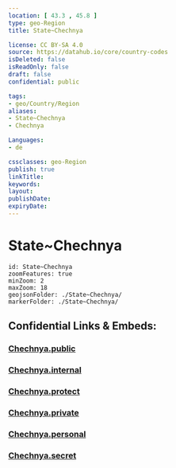 ```yaml
---
location: [ 43.3 , 45.8 ] 
type: geo-Region
title: State~Chechnya

license: CC BY-SA 4.0
source: https://datahub.io/core/country-codes
isDeleted: false
isReadOnly: false
draft: false
confidential: public

tags:
- geo/Country/Region
aliases:
- State~Chechnya
- Chechnya

Languages:
- de

cssclasses: geo-Region
publish: true
linkTitle: 
keywords: 
layout: 
publishDate: 
expiryDate: 
---
```


# State~Chechnya

```leaflet
id: State~Chechnya
zoomFeatures: true 
minZoom: 2 
maxZoom: 18
geojsonFolder: ./State~Chechnya/
markerFolder: ./State~Chechnya/
```


## Confidential Links & Embeds: 

### [Chechnya.public](/_public/\Earth\Continent\Europe\Europe~East\Russia\Russia~NorthCaucasusChechnya.public.md) 

### [Chechnya.internal](/_internal/\Earth\Continent\Europe\Europe~East\Russia\Russia~NorthCaucasusChechnya.internal.md) 

### [Chechnya.protect](/_protect/\Earth\Continent\Europe\Europe~East\Russia\Russia~NorthCaucasusChechnya.protect.md) 

### [Chechnya.private](/_private/\Earth\Continent\Europe\Europe~East\Russia\Russia~NorthCaucasusChechnya.private.md) 

### [Chechnya.personal](/_personal/\Earth\Continent\Europe\Europe~East\Russia\Russia~NorthCaucasusChechnya.personal.md) 

### [Chechnya.secret](/_secret/\Earth\Continent\Europe\Europe~East\Russia\Russia~NorthCaucasusChechnya.secret.md)

